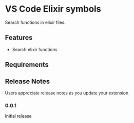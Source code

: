 # VS Code Elixir symbols

Search functions in elixir files.

## Features

* Search elixir functions

## Requirements

## Release Notes

Users appreciate release notes as you update your extension.

### 0.0.1

Initial release